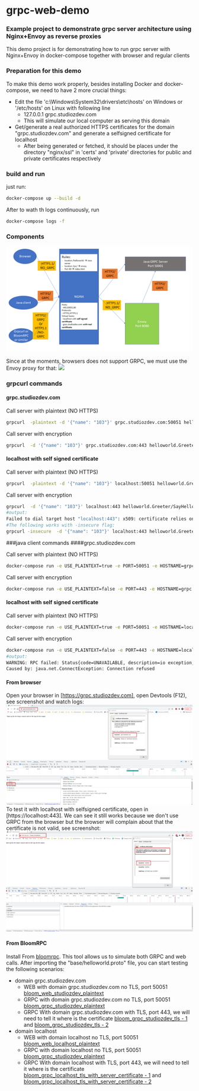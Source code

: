 # grpc-web-demo
### Example project to demonstrate grpc server architecture using Nginx+Envoy as reverse proxies
This demo project is for demonstrating how to run grpc server with Nginx+Envoy in docker-compose together with browser and regular clients

### Preparation for this demo
To make this demo work properly, besides installing Docker and docker-compose, we need to have 2 more crucial things:
* Edit the file 'c:\Windows\System32\drivers\etc\hosts' on Windows or '/etc/hosts' on Linux with following line
    * 127.0.0.1 grpc.studiozdev.com
    * This will simulate our local computer as serving this domain
* Get/generate a real authorized HTTPS certificates for the domain "grpc.studiozdev.com" and generate a selfsigned certificate for localhost
    * After being generated or fetched, it should be places under the directory "nginx/ssl" in 'certs' and 'private' directories for public and private certificates respectively

### build and run
just run:
```bash
docker-compose up --build -d
```
After to wath th logs continuously, run
```bash
docker-compose logs -f
```

### Components
![](architecture.png)

Since at the moments, browsers does not support GRPC, we must use the Envoy proxy for that:
![](https://grpc.io/img/grpc-web-proxy.png)



### grpcurl commands
#### grpc.studiozdev.com

Call server with plaintext (NO HTTPS)
```bash
grpcurl  -plaintext -d '{"name": "103"}' grpc.studiozdev.com:50051 helloworld.Greeter/SayHello
```
Call server with encryption
```bash
grpcurl  -d '{"name": "103"}' grpc.studiozdev.com:443 helloworld.Greeter/SayHello
```

#### localhost with self signed certificate

Call server with plaintext (NO HTTPS)
```bash
grpcurl  -plaintext -d '{"name": "103"}' localhost:50051 helloworld.Greeter/SayHello
```
Call server with encryption
```bash
grpcurl  -d '{"name": "103"}' localhost:443 helloworld.Greeter/SayHello
#output:
Failed to dial target host "localhost:443": x509: certificate relies on legacy Common Name field, use SANs or temporarily enable Common Name matching with GODEBUG=x509ignoreCN=0
#The following works with -insecure flag:
grpcurl -insecure  -d '{"name": "103"}' localhost:443 helloworld.Greeter/SayHello
```

###java client commands
####grpc.studiozdev.com

Call server with plaintext (NO HTTPS)
```bash
docker-compose run -e USE_PLAINTEXT=true -e PORT=50051 -e HOSTNAME=grpc.studiozdev.com client  
```
Call server with encryption
```bash
docker-compose run -e USE_PLAINTEXT=false -e PORT=443 -e HOSTNAME=grpc.studiozdev.com client
```

#### localhost with self signed certificate

Call server with plaintext (NO HTTPS)
```bash
docker-compose run -e USE_PLAINTEXT=true -e PORT=50051 -e HOSTNAME=localhost client
```
Call server with encryption
```bash
docker-compose run -e USE_PLAINTEXT=false -e PORT=443 -e HOSTNAME=localhost client
#output:
WARNING: RPC failed: Status{code=UNAVAILABLE, description=io exception, cause=io.netty.channel.AbstractChannel$AnnotatedConnectException: Connection refused: localhost/0:0:0:0:0:0:0:1:443
Caused by: java.net.ConnectException: Connection refused
```


#### From browser
Open your browser in [https://grpc.studiozdev.com], open Devtools (F12),  see screenshot and watch logs:
![](browser1.png)
To test it with localhost with selfsigned certificate, open in [https://localhost:443].
We can see it still works because we don't use GRPC from the browser but the browser will complain about that the certificate is not valid, see screenshot:
![](browser_localhost.png)

#### From BloomRPC
Install From [bloomrpc](https://github.com/bloomrpc/bloomrpc). This tool allows us to simulate both GRPC and web calls.
After importing the "base/helloworld.proto" file, you can start testing the following scenarios: 
* domain grpc.studiozdev.com
  * WEB with domain grpc.studiozdev.com no TLS, port 50051 [bloom_web_studiozdev_plaintext](/bloom_web_studiozdev_plaintext.png)
  * GRPC with domain grpc.studiozdev.com no TLS, port 50051 [bloom_grpc_studiozdev_plaintext](/bloom_grpc_studiozdev_plaintext.png)
  * GRPC With domain grpc.studiozdev.com with TLS, port 443, we will need to tell it where is the certificate [bloom_grpc_studiozdev_tls - 1](/bloom_grpc_studiozdev_tls-a.png) and [bloom_grpc_studiozdev_tls - 2](/bloom_grpc_studiozdev_tls-b.png)
* domain localhost
  * WEB with domain localhost no TLS, port 50051 [bloom_web_localhost_plaintext](/bloom_web_localhost_plaintext.png)    
  * GRPC with domain localhost no TLS, port 50051 [bloom_grpc_studiozdev_plaintext](/bloom_grpc_localhost_plaintext.png)
  * GRPC With domain localhost with TLS, port 443, we will need to tell it where is the certificate [bloom_grpc_localhost_tls_with_server_certificate - 1](/bloom_grpc_localhost_tls_with_server_certificate.png) and [bloom_grpc_localhost_tls_with_server_certificate - 2](/bloom_grpc_localhost_tls_with_server_certificate-b.png)
